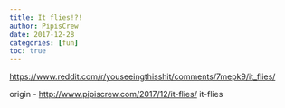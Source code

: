 ```yaml
---
title: It flies!?!
author: PipisCrew
date: 2017-12-28
categories: [fun]
toc: true
---
```


https://www.reddit.com/r/youseeingthisshit/comments/7mepk9/it_flies/

origin - http://www.pipiscrew.com/2017/12/it-flies/ it-flies